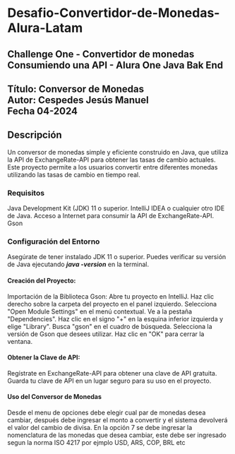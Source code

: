 # Desafio-Convertidor-de-Monedas-Alura-Latam
Challenge One - Convertidor de monedas Consumiendo una API - Alura One Java Bak End
---
Título: Conversor de Monedas <br>
Autor: Cespedes Jesús Manuel <br>
Fecha 04-2024
---

## Descripción
Un conversor de monedas simple y eficiente construido en Java, que utiliza la API de ExchangeRate-API para obtener las tasas de cambio actuales. Este proyecto permite a los usuarios convertir entre diferentes monedas utilizando las tasas de cambio en tiempo real.

### Requisitos
Java Development Kit (JDK) 11 o superior.
IntelliJ IDEA o cualquier otro IDE de Java.
Acceso a Internet para consumir la API de ExchangeRate-API.
Gson
### Configuración del Entorno
Asegúrate de tener instalado JDK 11 o superior. Puedes verificar su versión de Java ejecutando ___java -version___ en la terminal.

#### Creación del Proyecto: 
Importación de la Biblioteca Gson:
Abre tu proyecto en IntelliJ.
Haz clic derecho sobre la carpeta del proyecto en el panel izquierdo.
Selecciona "Open Module Settings" en el menú contextual.
Ve a la pestaña "Dependencies".
Haz clic en el signo "+" en la esquina inferior izquierda y elige "Library".
Busca "gson" en el cuadro de búsqueda.
Selecciona la versión de Gson que desees utilizar.
Haz clic en "OK" para cerrar la ventana.

#### Obtener la Clave de API:
Regístrate en ExchangeRate-API para obtener una clave de API gratuita.
Guarda tu clave de API en un lugar seguro para su uso en el proyecto.

#### Uso del Conversor de Monedas
Desde el menu de opciones debe elegir cual par de monedas desea cambiar, después debe ingresar el monto a convertir y el sistema devolverá el valor del cambio de divisa.
En la opción 7 se debe ingresar la nomenclatura de las monedas que desea cambiar, este debe ser ingresado segun la norma ISO 4217 por ejmplo USD, ARS, COP, BRL etc

